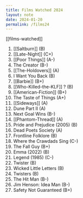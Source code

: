 ```yaml
---
title: Films Watched 2024
layout: note
date: 2024-01-20
permalink: /films24
---
```


[[films-watched]]

1. [[Saltburn]] (B)
2. [[Late-Night]] (C+)
3. [[Poor Things]] (A-)
4. The Creator (B-)
5. [[The-Holdovers]] (A)
6. I Want You Back (B)
7. [[Barbie]] (B+)
8. [[Who-Killed-the-KLF]] ? (B)
9. [[American-Fiction]] (B+)
10. The Taste of Things (A+)
11. [[Sideways]] (A)
12. Dune Part II (A)
13. Next Goal Wins (B-)
14. [[Phantom-Thread]] (A)
15. Pride and Prejudice (2005) (B)
16. Dead Poets Society (A)
17. Frontline Folklore (B)
18. Where the Crawdads Sing (C-)
19. The Fall Guy (B+)
20. Emma (2022) (B)
21. Legend (1985) (C-)
22. Twister (B)
23. Wicked Little Letters (B)
24. Twisters (B)
25. The Hit Man (B-)
26. Jim Henson: Idea Man (B-)
27. Safety Not Guaranteed (B+)
